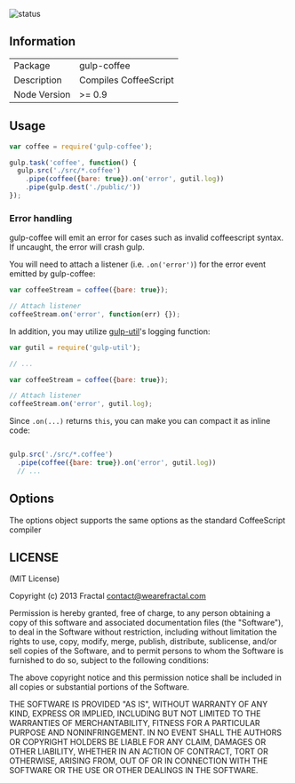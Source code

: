 ![status](https://secure.travis-ci.org/wearefractal/gulp-coffee.png?branch=master)

## Information

<table>
<tr> 
<td>Package</td><td>gulp-coffee</td>
</tr>
<tr>
<td>Description</td>
<td>Compiles CoffeeScript</td>
</tr>
<tr>
<td>Node Version</td>
<td>>= 0.9</td>
</tr>
</table>

## Usage

```javascript
var coffee = require('gulp-coffee');

gulp.task('coffee', function() {
  gulp.src('./src/*.coffee')
    .pipe(coffee({bare: true}).on('error', gutil.log))
    .pipe(gulp.dest('./public/'))
});
```

### Error handling

gulp-coffee will emit an error for cases such as invalid coffeescript syntax. If uncaught, the error will crash gulp.

You will need to attach a listener (i.e. `.on('error')`) for the error event emitted by gulp-coffee:

```javascript
var coffeeStream = coffee({bare: true});

// Attach listener
coffeeStream.on('error', function(err) {});
```

In addition, you may utilize [gulp-util](https://github.com/wearefractal/gulp-util)'s logging function:

```javascript
var gutil = require('gulp-util');

// ...

var coffeeStream = coffee({bare: true});

// Attach listener
coffeeStream.on('error', gutil.log);

```

Since `.on(...)` returns `this`, you can make you can compact it as inline code:

```javascript

gulp.src('./src/*.coffee')
  .pipe(coffee({bare: true}).on('error', gutil.log))
  // ...
```

## Options

The options object supports the same options as the standard CoffeeScript compiler 

## LICENSE

(MIT License)

Copyright (c) 2013 Fractal <contact@wearefractal.com>

Permission is hereby granted, free of charge, to any person obtaining
a copy of this software and associated documentation files (the
"Software"), to deal in the Software without restriction, including
without limitation the rights to use, copy, modify, merge, publish,
distribute, sublicense, and/or sell copies of the Software, and to
permit persons to whom the Software is furnished to do so, subject to
the following conditions:

The above copyright notice and this permission notice shall be
included in all copies or substantial portions of the Software.

THE SOFTWARE IS PROVIDED "AS IS", WITHOUT WARRANTY OF ANY KIND,
EXPRESS OR IMPLIED, INCLUDING BUT NOT LIMITED TO THE WARRANTIES OF
MERCHANTABILITY, FITNESS FOR A PARTICULAR PURPOSE AND
NONINFRINGEMENT. IN NO EVENT SHALL THE AUTHORS OR COPYRIGHT HOLDERS BE
LIABLE FOR ANY CLAIM, DAMAGES OR OTHER LIABILITY, WHETHER IN AN ACTION
OF CONTRACT, TORT OR OTHERWISE, ARISING FROM, OUT OF OR IN CONNECTION
WITH THE SOFTWARE OR THE USE OR OTHER DEALINGS IN THE SOFTWARE.
